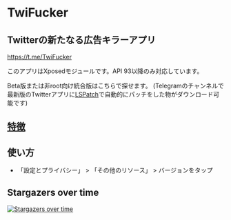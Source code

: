 # TwiFucker

## Twitterの新たなる広告キラーアプリ

https://t.me/TwiFucker

このアプリはXposedモジュールです。API 93以降のみ対応しています。

Beta版または非root向け統合版はこちらで探せます。 (Telegramのチャンネルで最新版のTwitterアプリに[LSPatch](https://github.com/LSPosed/LSPatch)で自動的にパッチをした物がダウンロード可能です)

## [特徴](./FEATURES_jp.md)

## 使い方

- 「設定とプライバシー」 > 「その他のリソース」 > バージョンをタップ


## Stargazers over time

[![Stargazers over time](https://starchart.cc/Dr-TSNG/TwiFucker.svg)](https://starchart.cc/Dr-TSNG/TwiFucker)
